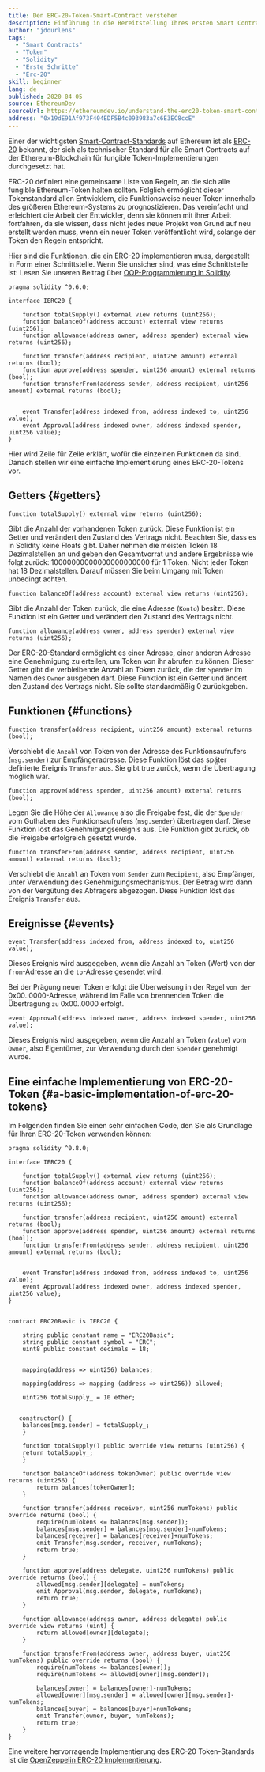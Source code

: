 ```yaml
---
title: Den ERC-20-Token-Smart-Contract verstehen
description: Einführung in die Bereitstellung Ihres ersten Smart Contracts in einem Ethereum-Testnet
author: "jdourlens"
tags:
  - "Smart Contracts"
  - "Token"
  - "Solidity"
  - "Erste Schritte"
  - "Erc-20"
skill: beginner
lang: de
published: 2020-04-05
source: EthereumDev
sourceUrl: https://ethereumdev.io/understand-the-erc20-token-smart-contract/
address: "0x19dE91Af973F404EDF5B4c093983a7c6E3EC8ccE"
---
```


Einer der wichtigsten [Smart-Contract-Standards](/developers/docs/standards/) auf Ethereum ist als [ERC-20](/developers/docs/standards/tokens/erc-20/) bekannt, der sich als technischer Standard für alle Smart Contracts auf der Ethereum-Blockchain für fungible Token-Implementierungen durchgesetzt hat.

ERC-20 definiert eine gemeinsame Liste von Regeln, an die sich alle fungible Ethereum-Token halten sollten. Folglich ermöglicht dieser Tokenstandard allen Entwicklern, die Funktionsweise neuer Token innerhalb des größeren Ethereum-Systems zu prognostizieren. Das vereinfacht und erleichtert die Arbeit der Entwickler, denn sie können mit ihrer Arbeit fortfahren, da sie wissen, dass nicht jedes neue Projekt von Grund auf neu erstellt werden muss, wenn ein neuer Token veröffentlicht wird, solange der Token den Regeln entspricht.

Hier sind die Funktionen, die ein ERC-20 implementieren muss, dargestellt in Form einer Schnittstelle. Wenn Sie unsicher sind, was eine Schnittstelle ist: Lesen Sie unseren Beitrag über [OOP-Programmierung in Solidity](https://ethereumdev.io/inheritance-in-solidity-contracts-are-classes/).

```solidity
pragma solidity ^0.6.0;

interface IERC20 {

    function totalSupply() external view returns (uint256);
    function balanceOf(address account) external view returns (uint256);
    function allowance(address owner, address spender) external view returns (uint256);

    function transfer(address recipient, uint256 amount) external returns (bool);
    function approve(address spender, uint256 amount) external returns (bool);
    function transferFrom(address sender, address recipient, uint256 amount) external returns (bool);


    event Transfer(address indexed from, address indexed to, uint256 value);
    event Approval(address indexed owner, address indexed spender, uint256 value);
}
```

Hier wird Zeile für Zeile erklärt, wofür die einzelnen Funktionen da sind. Danach stellen wir eine einfache Implementierung eines ERC-20-Tokens vor.

## Getters \{#getters}

```solidity
function totalSupply() external view returns (uint256);
```

Gibt die Anzahl der vorhandenen Token zurück. Diese Funktion ist ein Getter und verändert den Zustand des Vertrags nicht. Beachten Sie, dass es in Solidity keine Floats gibt. Daher nehmen die meisten Token 18 Dezimalstellen an und geben den Gesamtvorrat und andere Ergebnisse wie folgt zurück: 10000000000000000000000 für 1 Token. Nicht jeder Token hat 18 Dezimalstellen. Darauf müssen Sie beim Umgang mit Token unbedingt achten.

```solidity
function balanceOf(address account) external view returns (uint256);
```

Gibt die Anzahl der Token zurück, die eine Adresse (`Konto`) besitzt. Diese Funktion ist ein Getter und verändert den Zustand des Vertrags nicht.

```solidity
function allowance(address owner, address spender) external view returns (uint256);
```

Der ERC-20-Standard ermöglicht es einer Adresse, einer anderen Adresse eine Genehmigung zu erteilen, um Token von ihr abrufen zu können. Dieser Getter gibt die verbleibende Anzahl an Token zurück, die der `Spender` im Namen des `Owner` ausgeben darf. Diese Funktion ist ein Getter und ändert den Zustand des Vertrags nicht. Sie sollte standardmäßig 0 zurückgeben.

## Funktionen \{#functions}

```solidity
function transfer(address recipient, uint256 amount) external returns (bool);
```

Verschiebt die `Anzahl` von Token von der Adresse des Funktionsaufrufers (`msg.sender`) zur Empfängeradresse. Diese Funktion löst das später definierte Ereignis `Transfer` aus. Sie gibt true zurück, wenn die Übertragung möglich war.

```solidity
function approve(address spender, uint256 amount) external returns (bool);
```

Legen Sie die Höhe der `Allowance` also die Freigabe fest, die der `Spender` vom Guthaben des Funktionsaufrufers (`msg.sender`) übertragen darf. Diese Funktion löst das Genehmigungsereignis aus. Die Funktion gibt zurück, ob die Freigabe erfolgreich gesetzt wurde.

```solidity
function transferFrom(address sender, address recipient, uint256 amount) external returns (bool);
```

Verschiebt die `Anzahl` an Token vom `Sender` zum `Recipient`, also Empfänger, unter Verwendung des Genehmigungsmechanismus. Der Betrag wird dann von der Vergütung des Abfragers abgezogen. Diese Funktion löst das Ereignis `Transfer` aus.

## Ereignisse \{#events}

```solidity
event Transfer(address indexed from, address indexed to, uint256 value);
```

Dieses Ereignis wird ausgegeben, wenn die Anzahl an Token (Wert) von der `from`-Adresse an die `to`-Adresse gesendet wird.

Bei der Prägung neuer Token erfolgt die Überweisung in der Regel `von der` 0x00..0000-Adresse, während im Falle von brennenden Token die Übertragung `zu` 0x00..0000 erfolgt.

```solidity
event Approval(address indexed owner, address indexed spender, uint256 value);
```

Dieses Ereignis wird ausgegeben, wenn die Anzahl an Token (`value`) vom `Owner`, also Eigentümer, zur Verwendung durch den `Spender` genehmigt wurde.

## Eine einfache Implementierung von ERC-20-Token \{#a-basic-implementation-of-erc-20-tokens}

Im Folgenden finden Sie einen sehr einfachen Code, den Sie als Grundlage für Ihren ERC-20-Token verwenden können:

```solidity
pragma solidity ^0.8.0;

interface IERC20 {

    function totalSupply() external view returns (uint256);
    function balanceOf(address account) external view returns (uint256);
    function allowance(address owner, address spender) external view returns (uint256);

    function transfer(address recipient, uint256 amount) external returns (bool);
    function approve(address spender, uint256 amount) external returns (bool);
    function transferFrom(address sender, address recipient, uint256 amount) external returns (bool);


    event Transfer(address indexed from, address indexed to, uint256 value);
    event Approval(address indexed owner, address indexed spender, uint256 value);
}


contract ERC20Basic is IERC20 {

    string public constant name = "ERC20Basic";
    string public constant symbol = "ERC";
    uint8 public constant decimals = 18;


    mapping(address => uint256) balances;

    mapping(address => mapping (address => uint256)) allowed;

    uint256 totalSupply_ = 10 ether;


   constructor() {
    balances[msg.sender] = totalSupply_;
    }

    function totalSupply() public override view returns (uint256) {
    return totalSupply_;
    }

    function balanceOf(address tokenOwner) public override view returns (uint256) {
        return balances[tokenOwner];
    }

    function transfer(address receiver, uint256 numTokens) public override returns (bool) {
        require(numTokens <= balances[msg.sender]);
        balances[msg.sender] = balances[msg.sender]-numTokens;
        balances[receiver] = balances[receiver]+numTokens;
        emit Transfer(msg.sender, receiver, numTokens);
        return true;
    }

    function approve(address delegate, uint256 numTokens) public override returns (bool) {
        allowed[msg.sender][delegate] = numTokens;
        emit Approval(msg.sender, delegate, numTokens);
        return true;
    }

    function allowance(address owner, address delegate) public override view returns (uint) {
        return allowed[owner][delegate];
    }

    function transferFrom(address owner, address buyer, uint256 numTokens) public override returns (bool) {
        require(numTokens <= balances[owner]);
        require(numTokens <= allowed[owner][msg.sender]);

        balances[owner] = balances[owner]-numTokens;
        allowed[owner][msg.sender] = allowed[owner][msg.sender]-numTokens;
        balances[buyer] = balances[buyer]+numTokens;
        emit Transfer(owner, buyer, numTokens);
        return true;
    }
}
```

Eine weitere hervorragende Implementierung des ERC-20 Token-Standards ist die [OpenZeppelin ERC-20 Implementierung](https://github.com/OpenZeppelin/openzeppelin-contracts/tree/master/contracts/token/ERC20).
